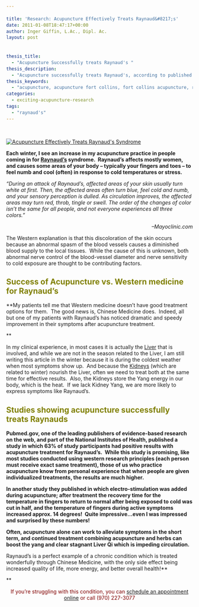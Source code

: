 ```yaml
---

title: 'Research: Acupuncture Effectively Treats Raynaud&#8217;s'
date: 2011-01-08T18:47:17+00:00
author: Inger Giffin, L.Ac., Dipl. Ac.
layout: post


thesis_title:
  - "Acupuncture Successfully treats Raynaud's "
thesis_description:
  - "Acupuncture successfully treats Raynaud's, according to published research.  Chinese Medicine is an accepted form of treatment for Raynaud's."
thesis_keywords:
  - "acupuncture, acupuncture fort collins, fort collins acupuncture, raynaud's"
categories:
  - exciting-acupuncture-research
tags:
  - "raynaud's"
---
```

&nbsp;

[<img class="size-thumbnail wp-image-966" title="Acupuncture Treats Raynaud's Syndrome" src="/assets/images/wp-content/uploads/2011/01/Raynauds_Syndrome-113x150.jpg" alt="Acupuncture Effectively Treats Raynaud's Syndrome" width="113" height="150" srcset="/assets/images/wp-content/uploads/2011/01/Raynauds_Syndrome-113x150.jpg 113w, /assets/images/wp-content/uploads/2011/01/Raynauds_Syndrome-227x300.jpg 227w, /assets/images/wp-content/uploads/2011/01/Raynauds_Syndrome.jpg 230w" sizes="(max-width: 113px) 100vw, 113px" />](/assets/images/wp-content/uploads/2011/01/Raynauds_Syndrome.jpg)

**Each winter, I see an increase in my acupuncture practice in people coming in for [Raynaud&#8217;s](https://www.mayoclinic.org/diseases-conditions/raynauds-disease/symptoms-causes/syc-20363571) syndrome.  Raynaud&#8217;s affects mostly women, and causes some areas of your body &#8211; typically your fingers and toes &#8211; to feel numb and cool (often) in response to cold temperatures or stress.** 

_&#8220;During an attack of Raynaud&#8217;s, affected areas of your skin usually turn white at first. Then, the affected areas often turn blue, feel cold and numb, and your sensory perception is dulled. As circulation improves, the affected areas may turn red, throb, tingle or swell. The order of the changes of color isn&#8217;t the same for all people, and not everyone experiences all three colors.&#8221;_

<p style="text-align: right;">
  <em>&#8211;Mayoclinic.com</em>
</p>

The Western explanation is that this discoloration of the skin occurs because an abnormal spasm of the blood vessels causes a diminished blood supply to the local tissues.  While the cause of this is unknown, both abnormal nerve control of the blood-vessel diameter and nerve sensitivity to cold exposure are thought to be contributing factors.

## <span style="color: #808000;"><strong>Success of Acupuncture vs. Western medicine for Raynaud&#8217;s</strong></span>

**My patients tell me that Western medicine doesn&#8217;t have good treatment options for them.  The good news is, Chinese Medicine does.  Indeed, all but one of my patients with Raynaud&#8217;s has noticed dramatic and speedy improvement in their symptoms after acupuncture treatment.
  
** 

In my clinical experience, in most cases it is actually the [Liver](http://www.wisdomwaysacupuncture.com/2018/05/15/ready-set-wood-season-what-acupuncture-theory-has-to-say-about-spring/) that is involved, and while we are not in the season related to the Liver, I am still writing this article in the winter because it is during the coldest weather when most symptoms show up.  And because the [Kidneys](http://www.wisdomwaysacupuncture.com/2018/01/12/the-depths-of-water-will-keep-you-balanced-this-winter/) (which are related to winter) nourish the Liver, often we need to treat both at the same time for effective results.  Also, the Kidneys store the Yang energy in our body, which is the heat.  If we lack Kidney Yang, we are more likely to express symptoms like Raynaud&#8217;s.

## <span style="color: #808000;"><strong>Studies showing acupuncture successfully treats Raynauds</strong></span>

**Pubmed.gov, one of the leading publishers of evidence-based research on the web, and part of the National Institutes of Health, published a study in which 63% of study participants had positive results with acupuncture treatment for Raynaud&#8217;s.  While this study is promising, like most studies conducted using western research principles (each person must receive exact same treatment), those of us who practice acupuncture know from personal experience that when people are given individualized treatments, the results are much higher.**

**In another study they published in which electro-stimulation was added during acupuncture; after treatment the recovery time for the temperature in fingers to return to normal after being exposed to cold was cut in half, and the temperature of fingers during active symptoms increased approx. 14 degrees!  Quite impressive&#8230;even I was impressed and surprised by these numbers!**

**Often, acupuncture alone can work to alleviate symptoms in the short term, and continued treatment combining acupuncture and herbs can boost the yang and clear stagnant Liver Qi which is impeding circulation.**

Raynaud&#8217;s is a perfect example of a chronic condition which is treated wonderfully through Chinese Medicine, with the only side effect being increased quality of life, more energy, and better overall health!**
  
** 

<p style="text-align: center;">
  <span style="color: #800000;">If you&#8217;re struggling with this condition, you can <a href="http://www.wisdomwaysacupuncture.com/acupuncture-appointment-scheduling/">schedule an appointment online</a> or call (970) 227-3077</span>
</p>
